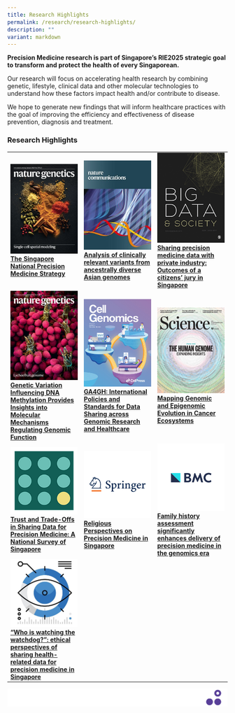 ```yaml
---
title: Research Highlights
permalink: /research/research-highlights/
description: ""
variant: markdown
---
```

**Precision Medicine research is part of Singapore’s RIE2025 strategic goal to transform and protect the health of every Singaporean.**

Our research will focus on accelerating health research by combining genetic, lifestyle, clinical data and other molecular technologies to understand how these factors impact health and/or contribute to disease.

We hope to generate new findings that will inform healthcare practices with the goal of improving the efficiency and effectiveness of disease prevention, diagnosis and treatment.


### Research Highlights

<table>
   <tbody>
      <tr>
         <td style="width:33%">
            <a href="https://drive.google.com/file/d/1ohjJJ5uK7BbAlqiS0LikQTLU5fMRvmi3/view">
            <img src="/images/Research/Research%20Highlights/nature.png"><b>The Singapore National Precision Medicine Strategy</b>
            </a>
         </td>
         <td style="width:33%">
            <a href="https://www.nature.com/articles/s41467-022-34116-9.epdf?sharing_token=aFgaoBr2-jaDoCtzKV-d-9RgN0jAjWel9jnR3ZoTv0OLS_HLril_jWPK4sdA0kIg4PMPQEUsQul7wNMbFQMT5Ojl_QYu9Gn5jxGTm3D6-jC0yi1miHKNOYYQQnuoggOhSjtwiWW6zVeKfEGfDK80x1PrgqLBb8vIr0XWPEB87M8%3D"> 
            <img src="/images/Research/Research%20Highlights/nature_communications_-_journal_cover.jpeg"><b>Analysis of clinically relevant variants from ancestrally diverse Asian genomes</b>
            </a>
         </td>
         <td style="width:33%">
            <a href="https://journals.sagepub.com/doi/full/10.1177/20539517221108988">
            <img src="/images/Research/Research%20Highlights/big-data_cover.png"><b>Sharing precision medicine data with private industry: Outcomes of a citizens’ jury in Singapore</b>
            </a>
         </td>
      </tr>
      <tr>
         <td style="width:33%">
            <a href="https://www.nature.com/articles/s41588-021-00969-x">
            <img src="/images/Research/Research%20Highlights/nature_gene.jpg"><b>Genetic Variation Influencing DNA Methylation Provides Insights into Molecular Mechanisms Regulating Genomic Function</b>
            </a>
         </td>
         <td style="width:33%">
            <a href="https://www.cell.com/cell-genomics/fulltext/S2666-979X(21)00036-7">
            <img src="/images/Research/Research%20Highlights/cell%20genomics.jpg"><b>GA4GH: International Policies and Standards for Data Sharing across Genomic Research and Healthcare</b>
            </a>
         </td>
         <td style="width:33%">
            <a href="https://www.science.org/doi/10.1126/science.abh1645">
            <img src="/images/Research/Research%20Highlights/science%20cover.jpg"><b>Mapping Genomic and Epigenomic Evolution in Cancer Ecosystems</b>
            </a>
         </td>
      </tr>
      <tr>
         <td style="width:33%">
            <a href="https://www.mdpi.com/2075-4426/11/9/921">
            <img src="/images/Research/Research%20Highlights/trust%20and%20trade-offs.png"><b>Trust and Trade-Offs in Sharing Data for Precision Medicine: A National Survey of Singapore</b>
            </a>
         </td>
         <td style="width:33%">
            <a href="https://link.springer.com/article/10.1007/s41649-021-00180-4">
            <img src="/images/Research/Research%20Highlights/springerv3.png"><b>Religious Perspectives on Precision Medicine in Singapore</b>
            </a>
         </td>
         <td style="width:33%">
            <a href="https://genomemedicine.biomedcentral.com/articles/10.1186/s13073-020-00819-1">
            <img src="/images/Research/Research%20Highlights/bmc-icon.png"><b>Family history assessment significantly enhances delivery of precision medicine in the genomics era</b>
            </a>
         </td>
      </tr>
      <tr>
         <td style="width:33%">
            <a href="https://www.researchsquare.com/article/rs-24953/v3">
            <img src="/images/Research/Research%20Highlights/istock-916107606-2-e1609900445301.jpg"><b>“Who is watching the watchdog?”: ethical perspectives of sharing health-related data for precision medicine in Singapore</b>
            </a>
         </td>
      </tr>
   </tbody>
</table>

![](/images/Banners/banners_page%20footer%203%20-%20purple.png)